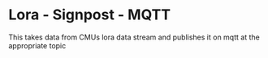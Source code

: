 Lora - Signpost - MQTT
=======================

This takes data from CMUs lora data stream and publishes it on mqtt at 
the appropriate topic
